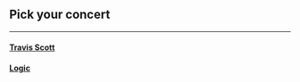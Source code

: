 ## Pick your concert
---
#### [Travis Scott](travis-scott/choice-laflame.md)
#### [Logic](logic/choice-bobby.md)

